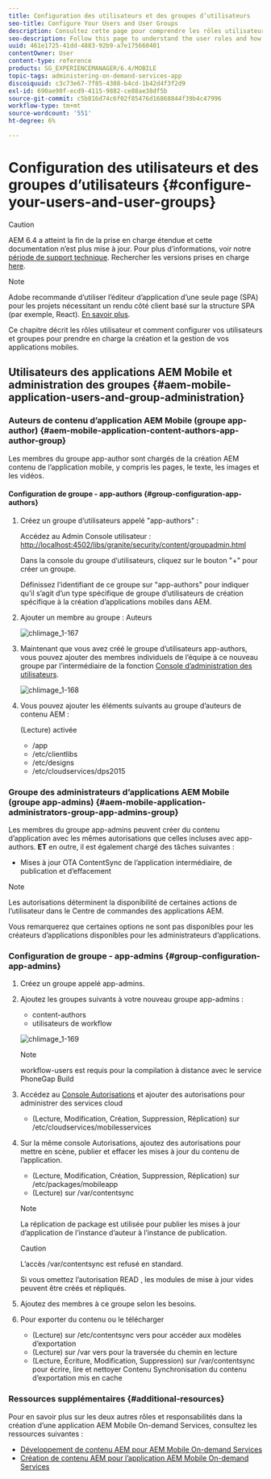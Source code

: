 ```yaml
---
title: Configuration des utilisateurs et des groupes d’utilisateurs
seo-title: Configure Your Users and User Groups
description: Consultez cette page pour comprendre les rôles utilisateur et comment configurer vos utilisateurs et groupes afin de prendre en charge la création et la gestion de votre application mobile On-Demand Services.
seo-description: Follow this page to understand the user roles and how to configure your users and groups to support the authoring and mangement of your mobile On-Demand services app.
uuid: 461e1725-41dd-4883-92b9-a7e175660401
contentOwner: User
content-type: reference
products: SG_EXPERIENCEMANAGER/6.4/MOBILE
topic-tags: administering-on-demand-services-app
discoiquuid: c3c73e67-7f85-4308-b4cd-1b42d4f3f2d9
exl-id: 690ae90f-ecd9-4115-9882-ce88ae38df5b
source-git-commit: c5b816d74c6f02f85476d16868844f39b4c47996
workflow-type: tm+mt
source-wordcount: '551'
ht-degree: 6%

---
```


# Configuration des utilisateurs et des groupes d’utilisateurs {#configure-your-users-and-user-groups}

>[!CAUTION]
>
>AEM 6.4 a atteint la fin de la prise en charge étendue et cette documentation n’est plus mise à jour. Pour plus d’informations, voir notre [période de support technique](https://helpx.adobe.com/fr/support/programs/eol-matrix.html). Rechercher les versions prises en charge [here](https://experienceleague.adobe.com/docs/?lang=fr).

>[!NOTE]
>
>Adobe recommande d’utiliser l’éditeur d’application d’une seule page (SPA) pour les projets nécessitant un rendu côté client basé sur la structure SPA (par exemple, React). [En savoir plus](/help/sites-developing/spa-overview.md).

Ce chapitre décrit les rôles utilisateur et comment configurer vos utilisateurs et groupes pour prendre en charge la création et la gestion de vos applications mobiles.

## Utilisateurs des applications AEM Mobile et administration des groupes {#aem-mobile-application-users-and-group-administration}

### Auteurs de contenu d’application AEM Mobile (groupe app-author) {#aem-mobile-application-content-authors-app-author-group}

Les membres du groupe app-author sont chargés de la création AEM contenu de l’application mobile, y compris les pages, le texte, les images et les vidéos.

#### Configuration de groupe - app-authors {#group-configuration-app-authors}

1. Créez un groupe d’utilisateurs appelé &quot;app-authors&quot; :

   Accédez au Admin Console utilisateur : [http://localhost:4502/libs/granite/security/content/groupadmin.html](http://localhost:4502/libs/granite/security/content/groupadmin.html)

   Dans la console du groupe d’utilisateurs, cliquez sur le bouton &quot;+&quot; pour créer un groupe.

   Définissez l’identifiant de ce groupe sur &quot;app-authors&quot; pour indiquer qu’il s’agit d’un type spécifique de groupe d’utilisateurs de création spécifique à la création d’applications mobiles dans AEM.

1. Ajouter un membre au groupe : Auteurs

   ![chlimage_1-167](assets/chlimage_1-167.png)

1. Maintenant que vous avez créé le groupe d’utilisateurs app-authors, vous pouvez ajouter des membres individuels de l’équipe à ce nouveau groupe par l’intermédiaire de la fonction [Console d’administration des utilisateurs](http://localhost:4502/libs/granite/security/content/useradmin.md).

   ![chlimage_1-168](assets/chlimage_1-168.png)

1. Vous pouvez ajouter les éléments suivants au groupe d’auteurs de contenu AEM :

   (Lecture) activée

   * /app
   * /etc/clientlibs
   * /etc/designs
   * /etc/cloudservices/dps2015

### Groupe des administrateurs d’applications AEM Mobile (groupe app-admins) {#aem-mobile-application-administrators-group-app-admins-group}

Les membres du groupe app-admins peuvent créer du contenu d’application avec les mêmes autorisations que celles incluses avec app-authors. **ET** en outre, il est également chargé des tâches suivantes :

* Mises à jour OTA ContentSync de l’application intermédiaire, de publication et d’effacement

>[!NOTE]
>
>Les autorisations déterminent la disponibilité de certaines actions de l’utilisateur dans le Centre de commandes des applications AEM.
>
>Vous remarquerez que certaines options ne sont pas disponibles pour les créateurs d’applications disponibles pour les administrateurs d’applications.

### Configuration de groupe - app-admins {#group-configuration-app-admins}

1. Créez un groupe appelé app-admins.
1. Ajoutez les groupes suivants à votre nouveau groupe app-admins :

   * content-authors
   * utilisateurs de workflow

   ![chlimage_1-169](assets/chlimage_1-169.png)

   >[!NOTE]
   >
   >workflow-users est requis pour la compilation à distance avec le service PhoneGap Build

1. Accédez au [Console Autorisations](http://localhost:4502/useradmin) et ajouter des autorisations pour administrer des services cloud

   * (Lecture, Modification, Création, Suppression, Réplication) sur /etc/cloudservices/mobilesservices

1. Sur la même console Autorisations, ajoutez des autorisations pour mettre en scène, publier et effacer les mises à jour du contenu de l’application.

   * (Lecture, Modification, Création, Suppression, Réplication) sur /etc/packages/mobileapp
   * (Lecture) sur /var/contentsync

   >[!NOTE]
   >
   >La réplication de package est utilisée pour publier les mises à jour d’application de l’instance d’auteur à l’instance de publication.

   >[!CAUTION]
   >
   >L’accès /var/contentsync est refusé en standard.
   >
   >Si vous omettez l’autorisation READ , les modules de mise à jour vides peuvent être créés et répliqués.

1. Ajoutez des membres à ce groupe selon les besoins.
1. Pour exporter du contenu ou le télécharger

   * (Lecture) sur /etc/contentsync vers pour accéder aux modèles d’exportation
   * (Lecture) sur /var vers pour la traversée du chemin en lecture
   * (Lecture, Écriture, Modification, Suppression) sur /var/contentsync pour écrire, lire et nettoyer Contenu Synchronisation du contenu d’exportation mis en cache

### Ressources supplémentaires {#additional-resources}

Pour en savoir plus sur les deux autres rôles et responsabilités dans la création d’une application AEM Mobile On-demand Services, consultez les ressources suivantes :

* [Développement de contenu AEM pour AEM Mobile On-demand Services](/help/mobile/aem-mobile-on-demand.md)
* [Création de contenu AEM pour l’application AEM Mobile On-demand Services](/help/mobile/mobile-apps-ondemand.md)
